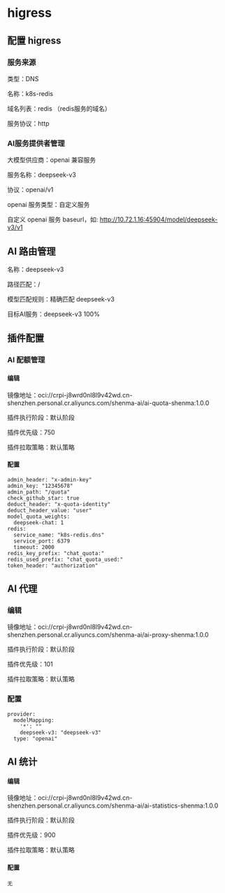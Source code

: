 # higress

## 配置 higress 

### 服务来源

类型：DNS

名称：k8s-redis

域名列表：redis （redis服务的域名）

服务协议：http

### AI服务提供者管理

大模型供应商：openai 兼容服务

服务名称：deepseek-v3

协议：openai/v1

openai 服务类型：自定义服务

自定义 openai 服务 baseurl，如:  http://10.72.1.16:45904/model/deepseek-v3/v1

## AI 路由管理

名称：deepseek-v3

路径匹配：/

模型匹配规则：精确匹配 deepseek-v3

目标AI服务：deepseek-v3  100%

## 插件配置

### AI 配额管理

#### 编辑

镜像地址：oci://crpi-j8wrd0nl8l9v42wd.cn-shenzhen.personal.cr.aliyuncs.com/shenma-ai/ai-quota-shenma:1.0.0

插件执行阶段：默认阶段

插件优先级：750

插件拉取策略：默认策略

#### 配置

```
admin_header: "x-admin-key"
admin_key: "12345678"
admin_path: "/quota"
check_github_star: true
deduct_header: "x-quota-identity"
deduct_header_value: "user"
model_quota_weights:
  deepseek-chat: 1
redis:
  service_name: "k8s-redis.dns"
  service_port: 6379
  timeout: 2000
redis_key_prefix: "chat_quota:"
redis_used_prefix: "chat_quota_used:"
token_header: "authorization"
```

## AI 代理

### 编辑

镜像地址：oci://crpi-j8wrd0nl8l9v42wd.cn-shenzhen.personal.cr.aliyuncs.com/shenma-ai/ai-proxy-shenma:1.0.0

插件执行阶段：默认阶段

插件优先级：101

插件拉取策略：默认策略

### 配置

```
provider:
  modelMapping:
    '*': ""
    deepseek-v3: "deepseek-v3"
  type: "openai"
```

## AI 统计

#### 编辑

镜像地址：oci://crpi-j8wrd0nl8l9v42wd.cn-shenzhen.personal.cr.aliyuncs.com/shenma-ai/ai-statistics-shenma:1.0.0

插件执行阶段：默认阶段

插件优先级：900

插件拉取策略：默认策略

#### 配置

```
无
```
